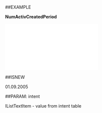 
##EXAMPLE

**NumActivCreatedPeriod**



![](..\..\Examples\vbs\SOCounter.NumActivitiesCreatedPeriod.vb.txt)


##ISNEW

01.09.2005


##PARAM: intent

IListTextItem - value from intent table

